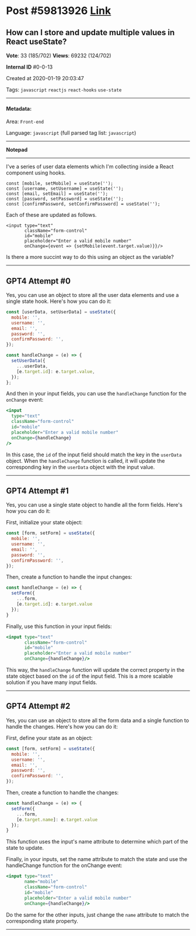 
# Post \#59813926 [Link](https://stackoverflow.com/questions/59813926/)

## How can I store and update multiple values in React useState?

**Vote**: 33 (185/702) **Views**: 69232 (124/702) 

**Internal ID** \#0-0-13

Created at 2020-01-19 20:03:47

Tags: `javascript` `reactjs` `react-hooks` `use-state`

----------

#### Metadata:

Area: `Front-end`

Language: `javascript` (full parsed tag list: `javascript`)

----------

**Notepad**


----------

I've a series of user data elements which I'm collecting inside a React component using hooks.

```
const [mobile, setMobile] = useState('');
const [username, setUsername] = useState('');
const [email, setEmail] = useState('');
const [password, setPassword] = useState('');
const [confirmPassword, setConfirmPassword] = useState('');
```


Each of these are updated as follows.

```
<input type="text"
       className="form-control"
       id="mobile"
       placeholder="Enter a valid mobile number"
       onChange={event => {setMobile(event.target.value)}}/>
```


Is there a more succint way to do this using an object as the variable?


----------
        
## GPT4 Attempt \#0

Yes, you can use an object to store all the user data elements and use a single state hook. Here's how you can do it:

```jsx
const [userData, setUserData] = useState({
  mobile: '',
  username: '',
  email: '',
  password: '',
  confirmPassword: '',
});

const handleChange = (e) => {
  setUserData({
    ...userData,
    [e.target.id]: e.target.value,
  });
};
```

And then in your input fields, you can use the `handleChange` function for the `onChange` event:

```jsx
<input 
  type="text"
  className="form-control"
  id="mobile"
  placeholder="Enter a valid mobile number"
  onChange={handleChange}
/>
```

In this case, the `id` of the input field should match the key in the `userData` object. When the `handleChange` function is called, it will update the corresponding key in the `userData` object with the input value.

--------

## GPT4 Attempt \#1

Yes, you can use a single state object to handle all the form fields. Here's how you can do it:

First, initialize your state object:

```jsx
const [form, setForm] = useState({
  mobile: '',
  username: '',
  email: '',
  password: '',
  confirmPassword: '',
});
```

Then, create a function to handle the input changes:

```jsx
const handleChange = (e) => {
  setForm({
    ...form,
    [e.target.id]: e.target.value
  });
}
```

Finally, use this function in your input fields:

```jsx
<input type="text"
       className="form-control"
       id="mobile"
       placeholder="Enter a valid mobile number"
       onChange={handleChange}/>
```

This way, the `handleChange` function will update the correct property in the state object based on the `id` of the input field. This is a more scalable solution if you have many input fields.

--------

## GPT4 Attempt \#2

Yes, you can use an object to store all the form data and a single function to handle the changes. Here's how you can do it:

First, define your state as an object:

```jsx
const [form, setForm] = useState({
  mobile: '',
  username: '',
  email: '',
  password: '',
  confirmPassword: '',
});
```

Then, create a function to handle the changes:

```jsx
const handleChange = (e) => {
  setForm({
    ...form,
    [e.target.name]: e.target.value
  });
}
```

This function uses the input's name attribute to determine which part of the state to update.

Finally, in your inputs, set the name attribute to match the state and use the handleChange function for the onChange event:

```jsx
<input type="text"
       name="mobile"
       className="form-control"
       id="mobile"
       placeholder="Enter a valid mobile number"
       onChange={handleChange}/>
```

Do the same for the other inputs, just change the `name` attribute to match the corresponding state property.

--------
